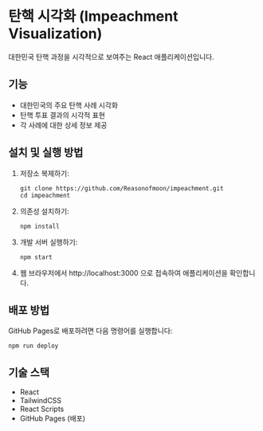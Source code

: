 # 탄핵 시각화 (Impeachment Visualization)

대한민국 탄핵 과정을 시각적으로 보여주는 React 애플리케이션입니다.

## 기능

- 대한민국의 주요 탄핵 사례 시각화
- 탄핵 투표 결과의 시각적 표현
- 각 사례에 대한 상세 정보 제공

## 설치 및 실행 방법

1. 저장소 복제하기:
   ```
   git clone https://github.com/Reasonofmoon/impeachment.git
   cd impeachment
   ```

2. 의존성 설치하기:
   ```
   npm install
   ```

3. 개발 서버 실행하기:
   ```
   npm start
   ```

4. 웹 브라우저에서 http://localhost:3000 으로 접속하여 애플리케이션을 확인합니다.

## 배포 방법

GitHub Pages로 배포하려면 다음 명령어를 실행합니다:
```
npm run deploy
```

## 기술 스택

- React
- TailwindCSS
- React Scripts
- GitHub Pages (배포) 